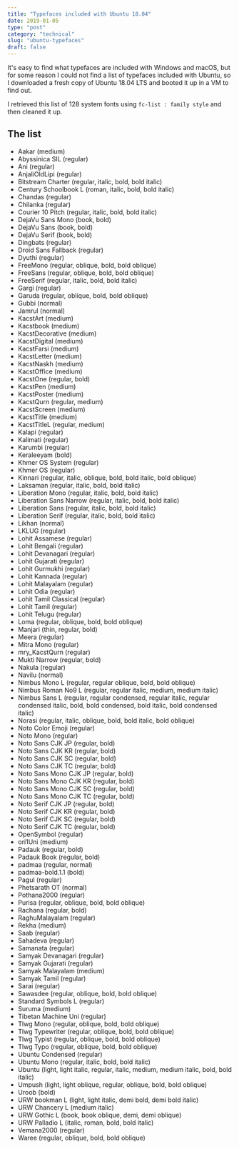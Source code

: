 ```yaml
---
title: "Typefaces included with Ubuntu 18.04"
date: 2019-01-05
type: "post"
category: "technical"
slug: "ubuntu-typefaces"
draft: false
---
```


It's easy to find what typefaces are included with Windows and macOS, but for some reason I could not find a list of typefaces included with Ubuntu, so I downloaded a fresh copy of Ubuntu 18.04 LTS and booted it up in a VM to find out.

I retrieved this list of 128 system fonts using `fc-list : family style` and then cleaned it up.

## The list

- Aakar (medium)
- Abyssinica SIL (regular)
- Ani (regular)
- AnjaliOldLipi (regular)
- Bitstream Charter (regular, italic, bold, bold italic)
- Century Schoolbook L (roman, italic, bold, bold italic)
- Chandas (regular)
- Chilanka (regular)
- Courier 10 Pitch (regular, italic, bold, bold italic)
- DejaVu Sans Mono (book, bold)
- DejaVu Sans (book, bold)
- DejaVu Serif (book, bold)
- Dingbats (regular)
- Droid Sans Fallback (regular)
- Dyuthi (regular)
- FreeMono (regular, oblique, bold, bold oblique)
- FreeSans (regular, oblique, bold, bold oblique)
- FreeSerif (regular, italic, bold, bold italic)
- Gargi (regular)
- Garuda (regular, oblique, bold, bold oblique)
- Gubbi (normal)
- Jamrul (normal)
- KacstArt (medium)
- Kacstbook (medium)
- KacstDecorative (medium)
- KacstDigital (medium)
- KacstFarsi (medium)
- KacstLetter (medium)
- KacstNaskh (medium)
- KacstOffice (medium)
- KacstOne (regular, bold)
- KacstPen (medium)
- KacstPoster (medium)
- KacstQurn (regular, medium)
- KacstScreen (medium)
- KacstTitle (medium)
- KacstTitleL (regular, medium)
- Kalapi (regular)
- Kalimati (regular)
- Karumbi (regular)
- Keraleeyam (bold)
- Khmer OS System (regular)
- Khmer OS (regular)
- Kinnari (regular, italic, oblique, bold, bold italic, bold oblique)
- Laksaman (regular, italic, bold, bold italic)
- Liberation Mono (regular, italic, bold, bold italic)
- Liberation Sans Narrow (regular, italic, bold, bold italic)
- Liberation Sans (regular, italic, bold, bold italic)
- Liberation Serif (regular, italic, bold, bold italic)
- Likhan (normal)
- LKLUG (regular)
- Lohit Assamese (regular)
- Lohit Bengali (regular)
- Lohit Devanagari (regular)
- Lohit Gujarati (regular)
- Lohit Gurmukhi (regular)
- Lohit Kannada (regular)
- Lohit Malayalam (regular)
- Lohit Odia (regular)
- Lohit Tamil Classical (regular)
- Lohit Tamil (regular)
- Lohit Telugu (regular)
- Loma (regular, oblique, bold, bold oblique)
- Manjari (thin, regular, bold)
- Meera (regular)
- Mitra Mono (regular)
- mry_KacstQurn (regular)
- Mukti Narrow (regular, bold)
- Nakula (regular)
- Navilu (normal)
- Nimbus Mono L (regular, regular oblique, bold, bold oblique)
- Nimbus Roman No9 L (regular, regular italic, medium, medium italic)
- Nimbus Sans L (regular, regular condensed, regular italic, regular condensed italic, bold, bold condensed, bold italic, bold condensed italic)
- Norasi (regular, italic, oblique, bold, bold italic, bold oblique)
- Noto Color Emoji (regular)
- Noto Mono (regular)
- Noto Sans CJK JP (regular, bold)
- Noto Sans CJK KR (regular, bold)
- Noto Sans CJK SC (regular, bold)
- Noto Sans CJK TC (regular, bold)
- Noto Sans Mono CJK JP (regular, bold)
- Noto Sans Mono CJK KR (regular, bold)
- Noto Sans Mono CJK SC (regular, bold)
- Noto Sans Mono CJK TC (regular, bold)
- Noto Serif CJK JP (regular, bold)
- Noto Serif CJK KR (regular, bold)
- Noto Serif CJK SC (regular, bold)
- Noto Serif CJK TC (regular, bold)
- OpenSymbol (regular)
- ori1Uni (medium)
- Padauk (regular, bold)
- Padauk Book (regular, bold)
- padmaa (regular, normal)
- padmaa-bold.1.1 (bold)
- Pagul (regular)
- Phetsarath OT (normal)
- Pothana2000 (regular)
- Purisa (regular, oblique, bold, bold oblique)
- Rachana (regular, bold)
- RaghuMalayalam (regular)
- Rekha (medium)
- Saab (regular)
- Sahadeva (regular)
- Samanata (regular)
- Samyak Devanagari (regular)
- Samyak Gujarati (regular)
- Samyak Malayalam (medium)
- Samyak Tamil (regular)
- Sarai (regular)
- Sawasdee (regular, oblique, bold, bold oblique)
- Standard Symbols L (regular)
- Suruma (medium)
- Tibetan Machine Uni (regular)
- Tlwg Mono (regular, oblique, bold, bold oblique)
- Tlwg Typewriter (regular, oblique, bold, bold oblique)
- Tlwg Typist (regular, oblique, bold, bold oblique)
- Tlwg Typo (regular, oblique, bold, bold oblique)
- Ubuntu Condensed (regular)
- Ubuntu Mono (regular, italic, bold, bold italic)
- Ubuntu (light, light italic, regular, italic, medium, medium italic, bold, bold italic)
- Umpush (light, light oblique, regular, oblique, bold, bold oblique)
- Uroob (bold)
- URW bookman L (light, light italic, demi bold, demi bold italic)
- URW Chancery L (medium italic)
- URW Gothic L (book, book oblique, demi, demi oblique)
- URW Palladio L (italic, roman, bold, bold italic)
- Vemana2000 (regular)
- Waree (regular, oblique, bold, bold oblique)
